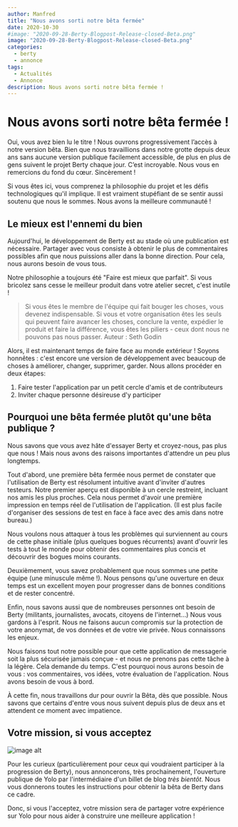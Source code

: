 ```yaml
---
author: Manfred
title: "Nous avons sorti notre bêta fermée"
date: 2020-10-30
#image: "2020-09-28-Berty-Blogpost-Release-closed-Beta.png"
image: "2020-09-28-Berty-Blogpost-Release-closed-Beta.png"
categories:
  - berty
  - annonce
tags:
  - Actualités
  - Annonce
description: Nous avons sorti notre bêta fermée !
---
```


# Nous avons sorti notre bêta fermée !

Oui, vous avez bien lu le titre ! Nous ouvrons progressivement l’accès à notre version bêta. Bien que nous travaillions dans notre grotte depuis deux ans sans aucune version publique facilement accessible, de plus en plus de gens suivent le projet Berty chaque jour. C’est incroyable. Nous vous en remercions du fond du cœur. Sincèrement !

Si vous êtes ici, vous comprenez la philosophie du projet et les défis technologiques qu'il implique. Il est vraiment stupéfiant de se sentir aussi soutenu que nous le sommes. Nous avons la meilleure communauté !

## Le mieux est l'ennemi du bien

Aujourd'hui, le développement de Berty est au stade où une publication est nécessaire. Partager avec vous consiste à obtenir le plus de commentaires possibles afin que nous puissions aller dans la bonne direction. Pour cela, nous aurons besoin de vous tous.

Notre philosophie a toujours été "Faire est mieux que parfait". Si vous bricolez sans cesse le meilleur produit dans votre atelier secret, c'est inutile !

> Si vous êtes le membre de l'équipe qui fait bouger les choses, vous devenez indispensable. Si vous et votre organisation êtes les seuls qui peuvent faire avancer les choses, conclure la vente, expédier le produit et faire la différence, vous êtes les piliers - ceux dont nous ne pouvons pas nous passer. Auteur : Seth Godin

Alors, il est maintenant temps de faire face au monde extérieur ! Soyons honnêtes : c'est encore une version de développement avec beaucoup de choses à améliorer, changer, supprimer, garder. Nous allons procéder en deux étapes:

1. Faire tester l'application par un petit cercle d'amis et de contributeurs
2. Inviter chaque personne désireuse d'y participer

## Pourquoi une bêta fermée plutôt qu'une bêta publique ?

Nous savons que vous avez hâte d'essayer Berty et croyez-nous, pas plus que nous ! Mais nous avons des raisons importantes d'attendre un peu plus longtemps.

Tout d'abord, une première bêta fermée nous permet de constater que l'utilisation de Berty est résolument intuitive avant d'inviter d'autres testeurs. Notre premier aperçu est disponible à un cercle restreint, incluant nos amis les plus proches. Cela nous permet d'avoir une première impression en temps réel de l'utilisation de l'application. (Il est plus facile d'organiser des sessions de test en face à face avec des amis dans notre bureau.)

Nous voulons nous attaquer à tous les problèmes qui surviennent au cours de cette phase initiale (plus quelques bogues récurrents) avant d'ouvrir les tests à tout le monde pour obtenir des commentaires plus concis et découvrir des bogues moins courants.

Deuxièmement, vous savez probablement que nous sommes une petite équipe (une minuscule même !). Nous pensons qu'une ouverture en deux temps est un excellent moyen pour progresser dans de bonnes conditions et de rester concentré.

Enfin, nous savons aussi que de nombreuses personnes ont besoin de Berty (militants, journalistes, avocats, citoyens de l'internet...) Nous vous gardons à l'esprit. Nous ne faisons aucun compromis sur la protection de votre anonymat, de vos données et de votre vie privée. Nous connaissons les enjeux.

Nous faisons tout notre possible pour que cette application de messagerie soit la plus sécurisée jamais conçue - et nous ne prenons pas cette tâche à la légère. Cela demande du temps. C'est pourquoi nous aurons besoin de vous : vos commentaires, vos idées, votre évaluation de l'application. Nous avons besoin de vous à bord.

À cette fin, nous travaillons dur pour ouvrir la Bêta, dès que possible. Nous savons que certains d'entre vous nous suivent depuis plus de deux ans et attendent ce moment avec impatience.

## Votre mission, si vous acceptez

![image alt](https://media.giphy.com/media/U6pXdeEVb4fEfzZg0R/giphy.gif)

Pour les curieux (particulièrement pour ceux qui voudraient participer à la progression de Berty), nous annoncerons, très prochainement, l'ouverture publique de Yolo par l'intermédiaire d'un billet de blog *très bientôt*. Nous vous donnerons toutes les instructions pour obtenir la bêta de Berty dans ce cadre.

Donc, si vous l'acceptez, votre mission sera de partager votre expérience sur Yolo pour nous aider à construire une meilleure application !






